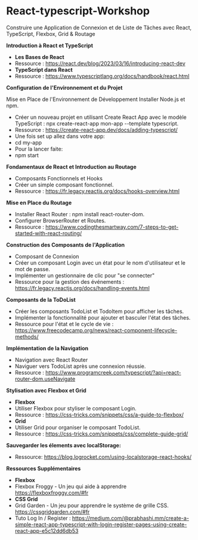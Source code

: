 # React-typescript-Workshop

Construire une Application de Connexion et de Liste de Tâches avec React, TypeScript, Flexbox, Grid & Routage

**Introduction à React et TypeScript**

* **Les Bases de React**
* Ressource : https://react.dev/blog/2023/03/16/introducing-react-dev
* **TypeScript dans React**
* Ressource : https://www.typescriptlang.org/docs/handbook/react.html



**Configuration de l'Environnement et du Projet**

Mise en Place de l'Environnement de Développement
Installer Node.js et npm.

* Créer un nouveau projet en utilisant Create React App avec le modèle TypeScript : npx create-react-app mon-app --template typescript.
* Ressource : https://create-react-app.dev/docs/adding-typescript/
* Une fois set up allez dans votre app:
* cd my-app
* Pour la lancer faite:
* npm start

**Fondamentaux de React et Introduction au Routage**

* Composants Fonctionnels et Hooks
* Créer un simple composant fonctionnel.
* Ressource : https://fr.legacy.reactjs.org/docs/hooks-overview.html



**Mise en Place du Routage**

* Installer React Router : npm install react-router-dom.
* Configurer BrowserRouter et Routes.
* Ressource : https://www.codingthesmartway.com/7-steps-to-get-started-with-react-routing/



**Construction des Composants de l'Application**

* Composant de Connexion
* Créer un composant Login avec un état pour le nom d'utilisateur et le mot de passe.
* Implémenter un gestionnaire de clic pour "se connecter"
* Ressource pour la gestion des événements : https://fr.legacy.reactjs.org/docs/handling-events.html



**Composants de la ToDoList**

* Créer les composants TodoList et TodoItem pour afficher les tâches.
* Implémenter la fonctionnalité pour ajouter et basculer l'état des tâches.
* Ressource pour l'état et le cycle de vie : https://www.freecodecamp.org/news/react-component-lifecycle-methods/



**Implémentation de la Navigation**

* Navigation avec React Router
* Naviguer vers TodoList après une connexion réussie.
* Ressource : https://www.programcreek.com/typescript/?api=react-router-dom.useNavigate



**Stylisation avec Flexbox et Grid**

* **Flexbox**
* Utiliser Flexbox pour styliser le composant Login.
* Ressource : https://css-tricks.com/snippets/css/a-guide-to-flexbox/
* **Grid**
* Utiliser Grid pour organiser le composant TodoList.
* Ressource : https://css-tricks.com/snippets/css/complete-guide-grid/



**Sauvegarder les élements avec localStorage:**

* Ressource: https://blog.logrocket.com/using-localstorage-react-hooks/



**Ressources Supplémentaires**

* **Flexbox**
* Flexbox Froggy - Un jeu qui aide à apprendre https://flexboxfroggy.com/#fr
* **CSS Grid**
* Grid Garden - Un jeu pour apprendre le système de grille CSS. https://cssgridgarden.com/#fr
* Tuto Log In / Register : https://medium.com/@prabhashi.mm/create-a-simple-react-app-typescript-with-login-register-pages-using-create-react-app-e5c12dd6db53
